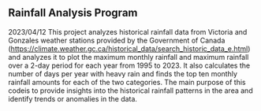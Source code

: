## Rainfall Analysis Program
2023/04/12
This project analyzes historical rainfall data from Victoria and Gonzales weather stations provided by the Government of Canada (https://climate.weather.gc.ca/historical_data/search_historic_data_e.html) and analyzes it to plot the maximum monthly rainfall and maximum rainfall over a 2-day period for each year from 1995 to 2023. It also calculates the number of days per year with heavy rain and finds the top ten monthly rainfall amounts for each of the two categories. The main purpose of this codeis to provide insights into the historical rainfall patterns in the area and identify trends or anomalies in the data.
